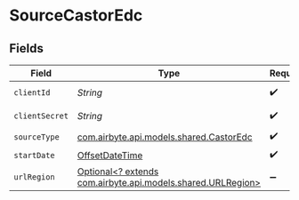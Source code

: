 # SourceCastorEdc


## Fields

| Field                                                                                           | Type                                                                                            | Required                                                                                        | Description                                                                                     |
| ----------------------------------------------------------------------------------------------- | ----------------------------------------------------------------------------------------------- | ----------------------------------------------------------------------------------------------- | ----------------------------------------------------------------------------------------------- |
| `clientId`                                                                                      | *String*                                                                                        | :heavy_check_mark:                                                                              | Visit `https://YOUR_REGION.castoredc.com/account/settings`                                      |
| `clientSecret`                                                                                  | *String*                                                                                        | :heavy_check_mark:                                                                              | Visit `https://YOUR_REGION.castoredc.com/account/settings`                                      |
| `sourceType`                                                                                    | [com.airbyte.api.models.shared.CastorEdc](../../models/shared/CastorEdc.md)                     | :heavy_check_mark:                                                                              | N/A                                                                                             |
| `startDate`                                                                                     | [OffsetDateTime](https://docs.oracle.com/javase/8/docs/api/java/time/OffsetDateTime.html)       | :heavy_check_mark:                                                                              | N/A                                                                                             |
| `urlRegion`                                                                                     | [Optional<? extends com.airbyte.api.models.shared.URLRegion>](../../models/shared/URLRegion.md) | :heavy_minus_sign:                                                                              | The url region given at time of registration                                                    |